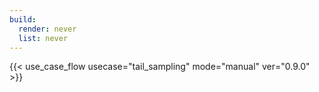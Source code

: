 ```yaml
---
build:
  render: never
  list: never
---
```


{{< use_case_flow usecase="tail_sampling" mode="manual" ver="0.9.0" >}}